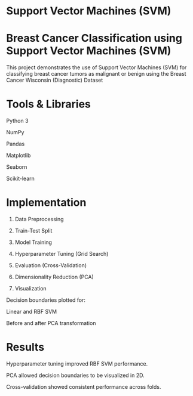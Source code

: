 # Support Vector Machines (SVM)

# Breast Cancer Classification using Support Vector Machines (SVM)

This project demonstrates the use of Support Vector Machines (SVM) for classifying breast cancer tumors as malignant or benign using the Breast Cancer Wisconsin (Diagnostic) Dataset

# Tools & Libraries

Python 3

NumPy

Pandas

Matplotlib

Seaborn

Scikit-learn

# Implementation

1. Data Preprocessing

2. Train-Test Split

3. Model Training

4. Hyperparameter Tuning (Grid Search)

5. Evaluation (Cross-Validation)

6. Dimensionality Reduction (PCA)

7. Visualization

Decision boundaries plotted for:

Linear and RBF SVM

Before and after PCA transformation

# Results

Hyperparameter tuning improved RBF SVM performance.

PCA allowed decision boundaries to be visualized in 2D.

Cross-validation showed consistent performance across folds.
